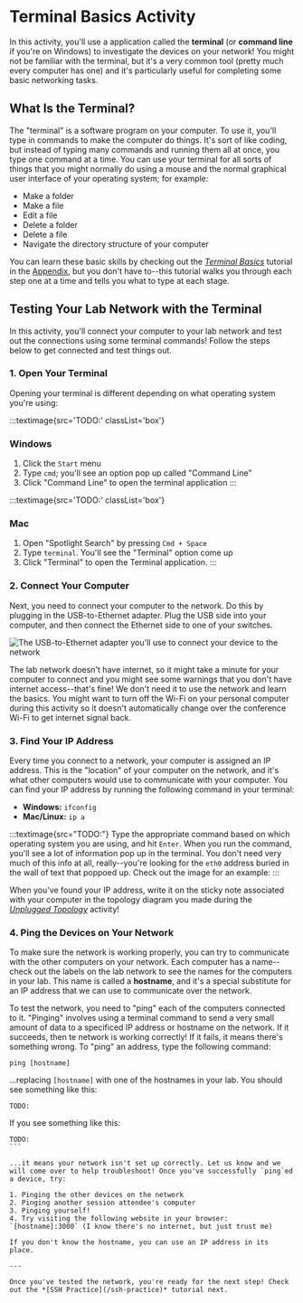 # Terminal Basics Activity

In this activity, you'll use a application called the **terminal** (or **command line** if you're on Windows) to investigate the devices on your network! You might not be familiar with the terminal, but it's a very common tool (pretty much every computer has one) and it's particularly useful for completing some basic networking tasks.

## What Is the Terminal?

The "terminal" is a software program on your computer. To use it, you'll type in commands to make the computer do things. It's sort of like coding, but instead of typing many commands and running them all at once, you type one command at a time. You can use your terminal for all sorts of things that you might normally do using a mouse and the normal graphical user interface of your operating system; for example:

* Make a folder
* Make a file
* Edit a file
* Delete a folder
* Delete a file
* Navigate the directory structure of your computer

You can learn these basic skills by checking out the *[Terminal Basics](/appendix/terminal-basics)* tutorial in the [Appendix](/appendix), but you don't have to--this tutorial walks you through each step one at a time and tells you what to type at each stage.

## Testing Your Lab Network with the Terminal

In this activity, you'll connect your computer to your lab network and test out the connections using some terminal commands! Follow the steps below to get connected and test things out.

### 1. Open Your Terminal

Opening your terminal is different depending on what operating system you're using:

:::textimage{src='TODO:' classList='box'}
### Windows

1. Click the `Start` menu 
2. Type `cmd`; you'll see an option pop up called "Command Line"
3. Click "Command Line" to open the terminal application
:::

:::textimage{src='TODO:' classList='box'}
### Mac

1. Open "Spotlight Search" by pressing `Cmd + Space`
2. Type `terminal`. You'll see the "Terminal" option come up
3. Click "Terminal" to open the Terminal application.
:::

### 2. Connect Your Computer

Next, you need to connect your computer to the network. Do this by plugging in the USB-to-Ethernet adapter. Plug the USB side into your computer, and then connect the Ethernet side to one of your switches.

![The USB-to-Ethernet adapter you'll use to connect your device to the network](TODO:)

The lab network doesn't have internet, so it might take a minute for your computer to connect and you might see some warnings that you don't have internet access--that's fine! We don't need it to use the network and learn the basics. You might want to turn off the Wi-Fi on your personal computer during this activity so it doesn't automatically change over the conference Wi-Fi to get internet signal back.

### 3. Find Your IP Address

Every time you connect to a network, your computer is assigned an IP address. This is the "location" of your computer on the network, and it's what other computers would use to communicate with your computer. You can find your IP address by running the following command in your terminal:

* **Windows:** `ifconfig`
* **Mac/Linux:** `ip a`

:::textimage{src="TODO:"}
Type the appropriate command based on which operating system you are using, and hit `Enter`. When you run the command, you'll see a lot of information pop up in the terminal. You don't need very much of this info at all, really--you're looking for the `eth0` address buried in the wall of text that poppoed up. Check out the image for an example:
:::

When you've found your IP address, write it on the sticky note associated with your computer in the topology diagram you made during the *[Unplugged Topology](/unplugged-topology)* activity!

### 4. Ping the Devices on Your Network

To make sure the network is working properly, you can try to communicate with the other computers on your network. Each computer has a name--check out the labels on the lab network to see the names for the computers in your lab. This name is called a **hostname**, and it's a special substitute for an IP address that we can use to communicate over the network.

To test the network, you need to "ping" each of the computers connected to it. "Pinging" involves using a terminal command to send a very small amount of data to a specificed IP address or hostname on the network. If it succeeds, then te network is working correctly! If it fails, it means there's something wrong. To "ping" an address, type the following command:

```
ping [hostname]
```

...replacing `[hostname]` with one of the hostnames in your lab. You should see something like this:

```
TODO:
```

If you see something like this:

````
TODO:
```

...it means your network isn't set up correctly. Let us know and we will come over to help troubleshoot! Once you've successfully `ping`ed a device, try:

1. Pinging the other devices on the network
2. Pinging another session attendee's computer
3. Pinging yourself!
4. Try visiting the following website in your browser: `[hostname]:3000` (I know there's no internet, but just trust me)

If you don't know the hostname, you can use an IP address in its place.

---

Once you've tested the network, you're ready for the next step! Check out the *[SSH Practice](/ssh-practice)* tutorial next.